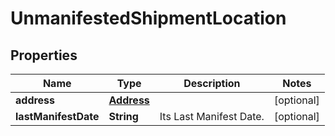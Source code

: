 # UnmanifestedShipmentLocation

## Properties
Name | Type | Description | Notes
------------ | ------------- | ------------- | -------------
**address** | [**Address**](Address.md) |  |  [optional]
**lastManifestDate** | **String** | Its Last Manifest Date. |  [optional]
